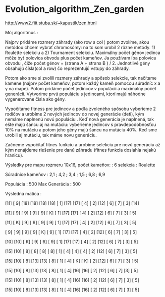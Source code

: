 # Evolution_algorithm_Zen_garden
http://www2.fiit.stuba.sk/~kapustik/zen.html

Môj algoritmus :

Najprv pridáme rozmery záhrady (ako row a col ) potom zvolíme, akou metódou chcem vybrať chromosómy: na to som urobil 2 rôzne metódy: 1) Roulette selekciu a 2) Tournament selekciu. Maximálny počet génov jedinca môže byť polovica obvodu plus počet kameňov. Ja používam iba polovicu obvodu , čiže počet génov = (strana A + strana B ) / 2. Jednotlivé gény obsahujú čísla(col a row) čo reprezentujú vstupy do záhrady.

Potom ako sme si zvolili rozmery záhrady a spôsob selekcie, tak načítame kamene (najprv počet kameňov, potom každý kameň pomocou súradníc x a y na mape). Potom pridáme počet jedincov v populácii a maximálny počet generácií. Vytvoríme prvú populáciu s jedincami, ktorí majú náhodne vygenerovane čísla ako gény.

Vypočítame fitness pre jedincov a podľa zvoleného spôsobu vyberieme 2 rodičov a urobíme 2 nových jedincov do novej generácie (deti), kým nemáme naplnenú novú populáciu . Keď nová generácia je naplnená, tak ešte majú šancu aj na mutáciu: vyberieme jedincov s pravdepodobnosťou 10% na mutáciu a potom jeho gény majú šancu na mutáciu 40%. Keď sme urobili aj mutáciu, tak máme novu generáciu.

Začneme vypočítať fitnes funkciu a urobíme selekciu pre novú generáciu až kým nenájdeme riešenie pre danú záhradu (fitnes funkcia dosiahla nejakú hranicu).


Výsledky pre mapu rozmeru 10x16, počet kameňov: : 6 selekcia : Roulette 

Súradnice kameňov : 2,1 ; 4,2 ; 3,4 ; 1,5 ; 6,8 ; 6,9

Populácia : 500 Max Generácia : 500

Výsledná matica : 

[11] [ 9] [18] [18] [18] [18] [ 1] [17] [17] [ 4] [ 2] [12] [ 6] [ 7] [ 3] [14] 

[11] [ 9] [ 9] [ 9] [ 9] [ K] [ 1] [17] [17] [ 4] [ 2] [12] [ 6] [ 7] [ 3] [ 5] 

[11] [ K] [ 9] [ 9] [ 9] [ 9] [ 1] [17] [17] [ 4] [ 2] [12] [ 6] [ 7] [ 3] [ 5] 

[ 9] [ 9] [ 9] [ 9] [ K] [ 9] [ 1] [17] [17] [ 4] [ 2] [12] [ 6] [ 7] [ 3] [ 5] 

[10] [10] [ K] [ 9] [ 9] [ 9] [ 1] [17] [17] [ 4] [ 2] [12] [ 6] [ 7] [ 3] [ 5] 

[15] [10] [ 8] [ 8] [ 8] [ 8] [ 1] [ 4] [ 4] [ 4] [ 2] [12] [ 6] [ 7] [ 3] [ 5] 

[15] [10] [ 8] [13] [13] [ 8] [ 1] [ 4] [ K] [ K] [ 2] [12] [ 6] [ 7] [ 3] [ 5] 

[15] [10] [ 8] [13] [13] [ 8] [ 1] [ 4] [16] [16] [ 2] [12] [ 6] [ 7] [3] [ 5] 

[15] [10] [ 8] [13] [13] [ 8] [ 1] [ 4] [16] [16] [ 2] [12] [ 6] [ 7] [ 3] [ 5] 

[15] [10] [ 8] [13] [13] [ 8] [ 1] [ 4] [16] [16] [ 2] [12] [ 6] [ 7] [ 3] [ 5]


